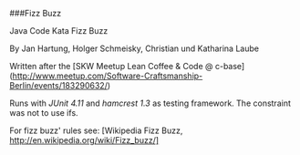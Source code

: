 ###Fizz Buzz

Java Code Kata Fizz Buzz

By Jan Hartung, Holger Schmeisky, Christian und Katharina Laube

Written after the [SKW Meetup Lean Coffee & Code @ c-base] 
(http://www.meetup.com/Software-Craftsmanship-Berlin/events/183290632/)

Runs with *JUnit 4.11* and *hamcrest 1.3* as testing framework. The constraint was not to use ifs.

For fizz buzz' rules see: [Wikipedia Fizz Buzz, http://en.wikipedia.org/wiki/Fizz_buzz/]
